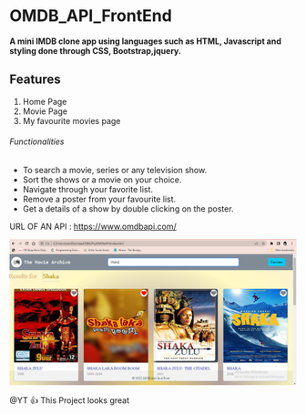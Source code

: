 # OMDB_API_FrontEnd
**A mini IMDB clone app using languages such as HTML, Javascript and styling done through CSS, Bootstrap,jquery.**

## Features
1. Home Page
2. Movie Page
3. My favourite movies page

###### Functionalities
- To search a movie, series or any television show.
- Sort the shows or a movie on your choice.
- Navigate through your favorite list.
- Remove a poster from your favourite list.
- Get a details of a show by double clicking on the poster.

URL OF AN API : https://www.omdbapi.com/



![Project Image](https://github.com/guptapriya7171/IMDB_API_FrontEnd/blob/main/Capture.PNG)



@YT :+1: This Project looks great
